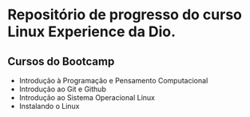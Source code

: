 # Repositório de progresso do curso Linux Experience da Dio.

## Cursos do Bootcamp

- Introdução à Programação e Pensamento Computacional
- Introdução ao Git e Github 
-  Introdução ao Sistema Operacional Linux
- Instalando o Linux
